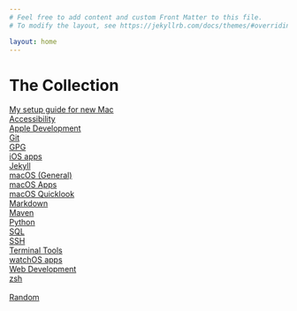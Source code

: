 ```yaml
---
# Feel free to add content and custom Front Matter to this file.
# To modify the layout, see https://jekyllrb.com/docs/themes/#overriding-theme-defaults

layout: home
---
```


<link rel="stylesheet" href="index.css">

<h1 class="collection-header">The Collection</h1>

<div class="collection-content">
    <a href="/setup-guide">My setup guide for new Mac</a>
    <br/>
    <a href="/accessibility">Accessibility</a>
    <br/>
    <a href="/apple-dev">Apple Development</a>
    <br/>
    <a href="/git">Git</a>
    <br/>
    <a href="/gpg">GPG</a>
    <br/>
    <a href="/iOS-apps">iOS apps</a>
    <br/>
    <a href="/jekyll">Jekyll</a>
    <br/>
    <a href="/macOS">macOS (General)</a>
    <br/>
    <a href="/macOS-apps">macOS Apps</a>
    <br/>
    <a href="/macOS-quicklook">macOS Quicklook</a>
    <br/>
    <a href="/markdown">Markdown</a>
    <br/>
    <a href="/maven">Maven</a>
    <br/>
    <a href="/python">Python</a>
    <br/>
    <a href="/sql">SQL</a>
    <br/>
    <a href="/ssh">SSH</a>
    <br/>
    <a href="/terminal-tools">Terminal Tools</a>
    <br/>
    <a href="/watchOS-apps">watchOS apps</a>
    <br/>
    <a href="/web-dev">Web Development</a>
    <br/>
    <a href="/zsh">zsh</a>
    <br/>
    <br/>
    <a href="/random">Random</a>
</div>
